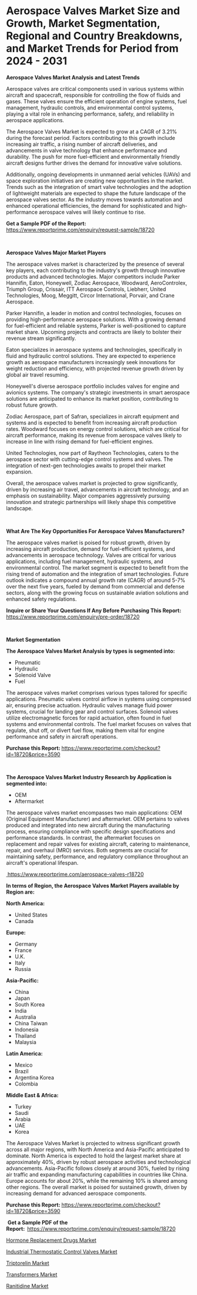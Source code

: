 <p><h1>Aerospace Valves Market Size and Growth, Market Segmentation, Regional and Country Breakdowns, and Market Trends for Period from 2024 -  2031</h1></p><p><strong>Aerospace Valves Market Analysis and Latest Trends</strong></p>
<p><p>Aerospace valves are critical components used in various systems within aircraft and spacecraft, responsible for controlling the flow of fluids and gases. These valves ensure the efficient operation of engine systems, fuel management, hydraulic controls, and environmental control systems, playing a vital role in enhancing performance, safety, and reliability in aerospace applications. </p><p>The Aerospace Valves Market is expected to grow at a CAGR of 3.21% during the forecast period. Factors contributing to this growth include increasing air traffic, a rising number of aircraft deliveries, and advancements in valve technology that enhance performance and durability. The push for more fuel-efficient and environmentally friendly aircraft designs further drives the demand for innovative valve solutions. </p><p>Additionally, ongoing developments in unmanned aerial vehicles (UAVs) and space exploration initiatives are creating new opportunities in the market. Trends such as the integration of smart valve technologies and the adoption of lightweight materials are expected to shape the future landscape of the aerospace valves sector. As the industry moves towards automation and enhanced operational efficiencies, the demand for sophisticated and high-performance aerospace valves will likely continue to rise.</p></p>
<p><strong>Get a Sample PDF of the Report:&nbsp;</strong> <a href="https://www.reportprime.com/enquiry/request-sample/18720?utm_campaign=37&utm_medium=2&utm_source=Github&utm_content=ia&utm_term=21112024&utm_id=aerospace-valves">https://www.reportprime.com/enquiry/request-sample/18720</a></p>
<p>&nbsp;</p>
<p><strong>Aerospace Valves Major Market Players</strong></p>
<p><p>The aerospace valves market is characterized by the presence of several key players, each contributing to the industry's growth through innovative products and advanced technologies. Major competitors include Parker Hannifin, Eaton, Honeywell, Zodiac Aerospace, Woodward, AeroControlex, Triumph Group, Crissair, ITT Aerospace Controls, Liebherr, United Technologies, Moog, Meggitt, Circor International, Porvair, and Crane Aerospace.</p><p>Parker Hannifin, a leader in motion and control technologies, focuses on providing high-performance aerospace solutions. With a growing demand for fuel-efficient and reliable systems, Parker is well-positioned to capture market share. Upcoming projects and contracts are likely to bolster their revenue stream significantly.</p><p>Eaton specializes in aerospace systems and technologies, specifically in fluid and hydraulic control solutions. They are expected to experience growth as aerospace manufacturers increasingly seek innovations for weight reduction and efficiency, with projected revenue growth driven by global air travel resuming.</p><p>Honeywell's diverse aerospace portfolio includes valves for engine and avionics systems. The company's strategic investments in smart aerospace solutions are anticipated to enhance its market position, contributing to robust future growth.</p><p>Zodiac Aerospace, part of Safran, specializes in aircraft equipment and systems and is expected to benefit from increasing aircraft production rates. Woodward focuses on energy control solutions, which are critical for aircraft performance, making its revenue from aerospace valves likely to increase in line with rising demand for fuel-efficient engines.</p><p>United Technologies, now part of Raytheon Technologies, caters to the aerospace sector with cutting-edge control systems and valves. The integration of next-gen technologies awaits to propel their market expansion.</p><p>Overall, the aerospace valves market is projected to grow significantly, driven by increasing air travel, advancements in aircraft technology, and an emphasis on sustainability. Major companies aggressively pursuing innovation and strategic partnerships will likely shape this competitive landscape.</p></p>
<p>&nbsp;</p>
<p><strong>What Are The Key Opportunities For Aerospace Valves Manufacturers?</strong></p>
<p><p>The aerospace valves market is poised for robust growth, driven by increasing aircraft production, demand for fuel-efficient systems, and advancements in aerospace technology. Valves are critical for various applications, including fuel management, hydraulic systems, and environmental control. The market segment is expected to benefit from the rising trend of automation and the integration of smart technologies. Future outlook indicates a compound annual growth rate (CAGR) of around 5-7% over the next five years, fueled by demand from commercial and defense sectors, along with the growing focus on sustainable aviation solutions and enhanced safety regulations.</p></p>
<p><strong>Inquire or Share Your Questions If Any Before Purchasing This Report:</strong> <a href="https://www.reportprime.com/enquiry/pre-order/18720?utm_campaign=37&utm_medium=2&utm_source=Github&utm_content=ia&utm_term=21112024&utm_id=aerospace-valves">https://www.reportprime.com/enquiry/pre-order/18720</a></p>
<p>&nbsp;</p>
<p><strong>Market Segmentation</strong></p>
<p><strong>The Aerospace Valves Market Analysis by types is segmented into:</strong></p>
<p><ul><li>Pneumatic</li><li>Hydraulic</li><li>Solenoid Valve</li><li>Fuel</li></ul></p>
<p><p>The aerospace valves market comprises various types tailored for specific applications. Pneumatic valves control airflow in systems using compressed air, ensuring precise actuation. Hydraulic valves manage fluid power systems, crucial for landing gear and control surfaces. Solenoid valves utilize electromagnetic forces for rapid actuation, often found in fuel systems and environmental controls. The fuel market focuses on valves that regulate, shut off, or divert fuel flow, making them vital for engine performance and safety in aircraft operations.</p></p>
<p><strong>Purchase this Report:&nbsp;</strong><a href="https://www.reportprime.com/checkout?id=18720&price=3590&utm_campaign=37&utm_medium=2&utm_source=Github&utm_content=ia&utm_term=21112024&utm_id=aerospace-valves">https://www.reportprime.com/checkout?id=18720&price=3590</a></p>
<p>&nbsp;</p>
<p><strong>The Aerospace Valves Market Industry Research by Application is segmented into:</strong></p>
<p><ul><li>OEM</li><li>Aftermarket</li></ul></p>
<p><p>The aerospace valves market encompasses two main applications: OEM (Original Equipment Manufacturer) and aftermarket. OEM pertains to valves produced and integrated into new aircraft during the manufacturing process, ensuring compliance with specific design specifications and performance standards. In contrast, the aftermarket focuses on replacement and repair valves for existing aircraft, catering to maintenance, repair, and overhaul (MRO) services. Both segments are crucial for maintaining safety, performance, and regulatory compliance throughout an aircraft's operational lifespan.</p></p>
<p><a href="https://www.reportprime.com/aerospace-valves-r18720?utm_campaign=37&utm_medium=2&utm_source=Github&utm_content=ia&utm_term=21112024&utm_id=aerospace-valves">&nbsp;https://www.reportprime.com/aerospace-valves-r18720</a></p>
<p><strong>In terms of Region, the Aerospace Valves Market Players available by Region are:</strong></p>
<p>
    <p> <strong> North America: </strong>
        <ul>
            <li>United States</li>
            <li>Canada</li>
        </ul>
        </p> 
    <p> <strong> Europe: </strong>
        <ul>
            <li>Germany</li>
            <li>France</li>
            <li>U.K.</li>
            <li>Italy</li>
            <li>Russia</li>
        </ul>
        </p> 
    <p> <strong> Asia-Pacific: </strong>
        <ul>
            <li>China</li>
            <li>Japan</li>
            <li>South Korea</li>
            <li>India</li>
            <li>Australia</li>
            <li>China Taiwan</li>
            <li>Indonesia</li>
            <li>Thailand</li>
            <li>Malaysia</li>
        </ul>
        </p> 
    <p> <strong> Latin America: </strong>
        <ul>
            <li>Mexico</li>
            <li>Brazil</li>
            <li>Argentina Korea</li>
            <li>Colombia</li>
        </ul>
        </p> 
    <p> <strong> Middle East & Africa: </strong>
        <ul>
            <li>Turkey</li>
            <li>Saudi</li>
            <li>Arabia</li>
            <li>UAE</li>
            <li>Korea</li>
        </ul>
    </p>
    </p>
<p><p>The Aerospace Valves Market is projected to witness significant growth across all major regions, with North America and Asia-Pacific anticipated to dominate. North America is expected to hold the largest market share at approximately 40%, driven by robust aerospace activities and technological advancements. Asia-Pacific follows closely at around 30%, fueled by rising air traffic and expanding manufacturing capabilities in countries like China. Europe accounts for about 20%, while the remaining 10% is shared among other regions. The overall market is poised for sustained growth, driven by increasing demand for advanced aerospace components.</p></p>
<p><strong>Purchase this Report: </strong><a href="https://www.reportprime.com/checkout?id=18720&price=3590&utm_campaign=37&utm_medium=2&utm_source=Github&utm_content=ia&utm_term=21112024&utm_id=aerospace-valves">https://www.reportprime.com/checkout?id=18720&price=3590</a></p>
<p>&nbsp;<strong>Get a Sample PDF of the Report:&nbsp;&nbsp;</strong><a href="https://www.reportprime.com/enquiry/request-sample/18720?utm_campaign=37&utm_medium=2&utm_source=Github&utm_content=ia&utm_term=21112024&utm_id=aerospace-valves">https://www.reportprime.com/enquiry/request-sample/18720</a></p>
<p><strong></strong></p>
<p><p><a href="https://www.linkedin.com/pulse/future-trends-hormone-replacement-drugs-market-2024-2031-137-pc8ae?utm_campaign=37&utm_medium=2&utm_source=Github&utm_content=ia&utm_term=21112024&utm_id=aerospace-valves">Hormone Replacement Drugs Market</a></p><p><a href="https://github.com/joannesouthgate/Market-Research-Report-List-5/blob/main/industrial-thermostatic-control-valves-market.md?utm_campaign=37&utm_medium=2&utm_source=Github&utm_content=ia&utm_term=21112024&utm_id=aerospace-valves">Industrial Thermostatic Control Valves Market</a></p><p><a href="https://issuu.com/reportprime-2/docs/triptorelin-market-size-2030.pptx_c2a226d9c0eb1d?utm_campaign=37&utm_medium=2&utm_source=Github&utm_content=ia&utm_term=21112024&utm_id=aerospace-valves">Triptorelin Market</a></p><p><a href="https://github.com/sofayahoo2023/Market-Research-Report-List-6/blob/main/transformers-market.md?utm_campaign=37&utm_medium=2&utm_source=Github&utm_content=ia&utm_term=21112024&utm_id=aerospace-valves">Transformers Market</a></p><p><a href="https://issuu.com/reportprime-2/docs/ranitidine-market-size-2030.pptx_b7e376f82a09e3?utm_campaign=37&utm_medium=2&utm_source=Github&utm_content=ia&utm_term=21112024&utm_id=aerospace-valves">Ranitidine Market</a></p></p>